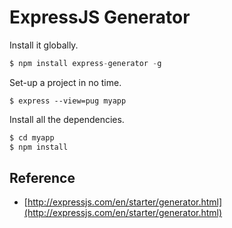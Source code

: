 # ExpressJS Generator

Install it globally.

```js
$ npm install express-generator -g
```

Set-up a project in no time.

```
$ express --view=pug myapp
```

Install all the dependencies.

```js
$ cd myapp
$ npm install
```

## Reference

* [http://expressjs.com/en/starter/generator.html](http://expressjs.com/en/starter/generator.html)



